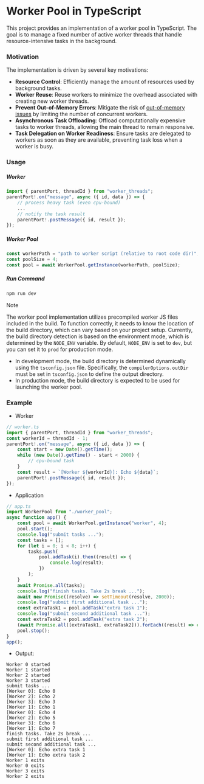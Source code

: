 # Worker Pool in TypeScript

This project provides an implementation of a worker pool in TypeScript. The goal is to manage a fixed number of active worker threads that handle resource-intensive tasks in the background.

### Motivation

The implementation is driven by several key motivations:

-   **Resource Control**: Efficiently manage the amount of resources used by background tasks.
-   **Worker Reuse**: Reuse workers to minimize the overhead associated with creating new worker threads.
-   **Prevent Out-of-Memory Errors**: Mitigate the risk of [out-of-memory issues](https://en.wikipedia.org/wiki/Out_of_memory) by limiting the number of concurrent workers.
-   **Asynchronous Task Offloading**: Offload computationally expensive tasks to worker threads, allowing the main thread to remain responsive.
-   **Task Delegation on Worker Readiness**: Ensure tasks are delegated to workers as soon as they are available, preventing task loss when a worker is busy.

### Usage

##### Worker

```ts
import { parentPort, threadId } from "worker_threads";
parentPort!.on("message", async ({ id, data }) => {
    // process heavy task (even cpu-bound)
    ...
    // notify the task result
    parentPort!.postMessage({ id, result });
});
```

##### Worker Pool

```ts
const workerPath = "path to worker script (relative to root code dir)";
const poolSize = 4;
const pool = await WorkerPool.getInstance(workerPath, poolSize);
```

##### Run Command

```sh
npm run dev
```

> [!NOTE]  
> The worker pool implementation utilizes precompiled worker JS files included in the build. To function correctly, it needs to know the location of the build directory, which can vary based on your project setup.
> Currently, the build directory detection is based on the environment mode, which is determined by the `NODE_ENV` variable. By default, `NODE_ENV` is set to `dev`, but you can set it to `prod` for production mode.
>
> -   In development mode, the build directory is determined dynamically using the `tsconfig.json` file. Specifically, the `compilerOptions.outDir` must be set in `tsconfig.json` to define the output directory.
> -   In production mode, the build directory is expected to be used for launching the worker pool.

### Example

-   Worker

```ts
// worker.ts
import { parentPort, threadId } from "worker_threads";
const workerId = threadId - 1;
parentPort!.on("message", async ({ id, data }) => {
    const start = new Date().getTime();
    while (new Date().getTime() - start < 2000) {
        // cpu-bound task
    }
    const result = `[Worker ${workerId}]: Echo ${data}`;
    parentPort!.postMessage({ id, result });
});
```

-   Application

```ts
// app.ts
import WorkerPool from "./worker_pool";
async function app() {
    const pool = await WorkerPool.getInstance("worker", 4);
    pool.start();
    console.log("submit tasks ...");
    const tasks = [];
    for (let i = 0; i < 8; i++) {
        tasks.push(
            pool.addTask(i).then((result) => {
                console.log(result);
            })
        );
    }
    await Promise.all(tasks);
    console.log("finish tasks. Take 2s break ...");
    await new Promise((resolve) => setTimeout(resolve, 2000));
    console.log("submit first additional task ...");
    const extraTask1 = pool.addTask("extra task 1");
    console.log("submit second additional task ...");
    const extraTask2 = pool.addTask("extra task 2");
    (await Promise.all([extraTask1, extraTask2])).forEach((result) => console.log(result));
    pool.stop();
}
app();
```

-   Output:

```
Worker 0 started
Worker 1 started
Worker 2 started
Worker 3 started
submit tasks ...
[Worker 0]: Echo 0
[Worker 2]: Echo 2
[Worker 3]: Echo 3
[Worker 1]: Echo 1
[Worker 0]: Echo 4
[Worker 2]: Echo 5
[Worker 3]: Echo 6
[Worker 1]: Echo 7
finish tasks. Take 2s break ...
submit first additional task ...
submit second additional task ...
[Worker 0]: Echo extra task 1
[Worker 1]: Echo extra task 2
Worker 1 exits
Worker 0 exits
Worker 3 exits
Worker 2 exits
```
